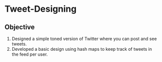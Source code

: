# Tweet-Designing

## Objective
1.	Designed a simple toned version of Twitter where you can post and see tweets.
2.	Developed a basic design using hash maps to keep track of tweets in the feed per user.
